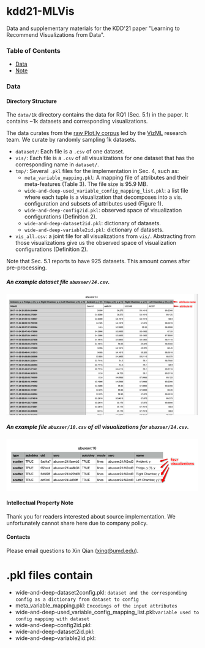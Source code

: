 # kdd21-MLVis

Data and supplementary materials for the KDD'21 paper "Learning to Recommend Visualizations from Data".

### Table of Contents

<!--ts-->
   * [Data](#Data)
   * [Note](#intellectual-property-note)
<!--te-->

### Data

#### Directory Structure

The `data/1k` directory contains the data for RQ1 (Sec. 5.1) in the paper. It contains ~1k datasets and corresponding visualizations. 

The data curates from the [raw Plot.ly corpus](https://github.com/mitmedialab/vizml#accessing-data) led by the [VizML](https://vizml.media.mit.edu) research team. We curate by randomly sampling 1k datasets.

- `dataset/`: Each file is a `.csv` of one dataset.
- `vis/`: Each file is a `.csv` of all visualizations for one dataset that has the corresponding name in `dataset/`.
- `tmp/`: Several `.pkl` files for the implementation in Sec. 4, such as: 
    - `meta_variable_mapping.pkl`: A mapping file of attributes and their meta-features (Table 3). The file size is 95.9 MB.    
    - `wide-and-deep-used_variable_config_mapping_list.pkl`: a list file where each tuple is a visualization that decomposes into a vis. configuration and subsets of attributes used (Figure 1).
    - `wide-and-deep-config2id.pkl`: observed space of visualization configurations (Definition 2).
    - `wide-and-deep-dataset2id.pkl`: dictionary of datasets.
    - `wide-and-deep-variable2id.pkl`: dictionary of datasets.
- `vis_all.csv`: a joint file for all visualizations from `vis/`. Abstracting from those visualizations give us the observed space of visualization configurations (Definition 2).

Note that Sec. 5.1 reports to have 925 datasets. This amount comes after pre-processing. 

##### An example dataset file `abuxser/24.csv`.

<img src="example-snapshots/example-dataset.png" width="500">

##### An example file `abuxser/10.csv` of all visualizations for `abuxser/24.csv`.

<img src="example-snapshots/example-visualizations.png" width="500">
 
 
#### Intellectual Property Note
Thank you for readers interested about source implementation. We unfortunately cannot share here due to company policy.

#### Contacts
Please email questions to Xin Qian (xinq@umd.edu). 


# .pkl files contain

* wide-and-deep-dataset2config.pkl: `dataset and the corresponding config as a dictionary from dataset to config` 
* meta_variable_mapping.pkl: `Encodings of the input attributes`
* wide-and-deep-used_variable_config_mapping_list.pkl:`variable used to config mapping with dataset`
* wide-and-deep-config2id.pkl:
* wide-and-deep-dataset2id.pkl:
* wide-and-deep-variable2id.pkl:



